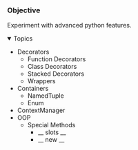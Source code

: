 ### Objective
Experiment with advanced python features. 

<details open>	
  <summary> Topics </summary>
  
  - Decorators
     - Function Decorators
     - Class Decorators
     - Stacked Decorators
     - Wrappers
  - Containers
     - NamedTuple
     - Enum
  - ContextManager
  - OOP
    - Special Methods
      - __ slots __
      - __ new __
</details>

